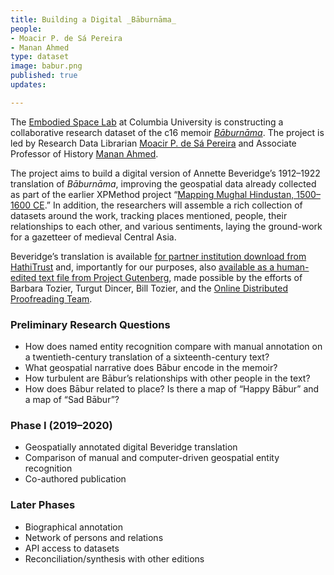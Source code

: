 ```yaml
---
title: Building a Digital _Bāburnāma_
people:
- Moacir P. de Sá Pereira
- Manan Ahmed
type: dataset
image: babur.png
published: true
updates:

---
```


The [Embodied Space Lab][1] at Columbia University is constructing a collaborative research
dataset of the c16 memoir [_Bāburnāma_][4]. The project is led by Research Data Librarian
[Moacir P. de Sá Pereira][2] and Associate Professor of History [Manan Ahmed][3].

The project aims to build a digital version of Annette Beveridge’s 1912–1922 translation of
_Bāburnāma_, improving the geospatial data already collected as part of the earlier XPMethod
project “[Mapping Mughal Hindustan, 1500–1600 CE][5].” In addition, the researchers will
assemble a rich collection of datasets around the work, tracking places mentioned, people,
their relationships to each other, and various sentiments, laying the ground-work for a
gazetteer of medieval Central Asia.

Beveridge’s translation is available [for partner institution download from
HathiTrust](https://catalog.hathitrust.org/Record/011261317) and, importantly for our purposes,
also [available as a human-edited text file from Project Gutenberg](https://www.gutenberg.org/ebooks/44608), made possible by the efforts of Barbara
Tozier, Turgut Dincer, Bill Tozier, and the [Online Distributed Proofreading
Team](http://www.pgdp.net).

### Preliminary Research Questions

* How does named entity recognition compare with manual annotation on a twentieth-century translation of a sixteenth-century text?
* What geospatial narrative does Bābur encode in the memoir?
* How turbulent are Bābur’s relationships with other people in the text?
* How does Bābur related to place? Is there a map of “Happy Bābur” and a map
of “Sad Bābur”?

### Phase I (2019–2020)

* Geospatially annotated digital Beveridge translation
* Comparison of manual and computer-driven geospatial entity recognition
* Co-authored publication

### Later Phases

* Biographical annotation
* Network of persons and relations
* API access to datasets
* Reconciliation/synthesis with other editions



[1]: https://xpmethod.plaintext.in/projects/embodied-space-lab.html
[2]: https://moacir.com
[3]: https://history.columbia.edu/faculty/manan-ahmed/
[4]: http://en.wikipedia.org/wiki/Baburnama
[5]: https://xpmethod.plaintext.in/embodied-space-lab/mapping-mughal-hindustan.html
